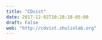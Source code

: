 ```yaml
---
title: "CDvist"
date: 2017-12-02T10:28:18-05:00
draft: False
web: "http://cdvist.zhulinlab.org"
---
```


